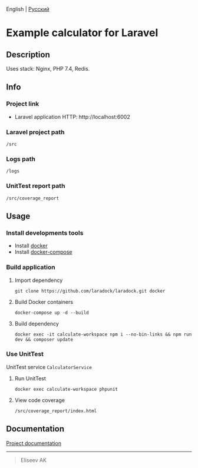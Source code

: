 English | [Русский](https://github.com/cs-eliseev/laravel-calculator-example/blob/master/README.ru_RU.md)

Example calculator for Laravel
=======

## Description

Uses stack: Nginx, PHP 7.4, Redis.


## Info

### Project link

* Laravel application HTTP: http://localhost:6002

### Laravel project path

```
/src
```

### Logs path

```
/logs
```

### UnitTest report path

```
/src/coverage_report
```

## Usage

### Install developments tools

* Install [docker](https://docs.docker.com/engine/installation/)
* Install [docker-compose](https://docs.docker.com/compose/install/)

### Build application

1. Import dependency

    ```shell
    git clone https://github.com/laradock/laradock.git docker
    ```

1. Build Docker containers

    ```shell
    docker-compose up -d --build
    ```

1. Build dependency

    ```shell
    docker exec -it calculate-workspace npm i --no-bin-links && npm run dev && composer update
    ```
 
### Use UnitTest

UnitTest service `CalculatorService`

1. Run UnitTest

    ```shell
    docker exec calculate-workspace phpunit
    ```

1. View code coverage

    ```
   /src/coverage_report/index.html
   ```

## Documentation

[Project documentation](https://github.com/cs-eliseev/laravel-calculator-example/blob/master/src/README.md)

***

> Eliseev AK
